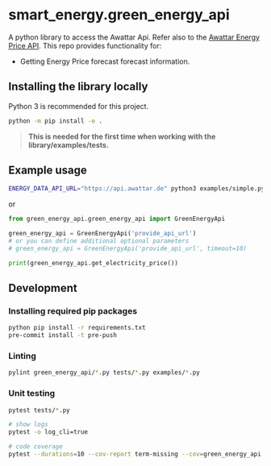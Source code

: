 # smart_energy.green_energy_api

A python library to access the Awattar Api. Refer also to the [Awattar Energy Price API](https://www.awattar.de/). This repo provides functionality for:

- Getting Energy Price forecast forecast information.

## Installing the library locally

Python 3 is recommended for this project.

```bash
python -m pip install -e .
```

> **This is needed for the first time when working with the library/examples/tests.**

## Example usage

```bash
ENERGY_DATA_API_URL="https://api.awattar.de" python3 examples/simple.py
```

or

```python
from green_energy_api.green_energy_api import GreenEnergyApi

green_energy_api = GreenEnergyApi('provide_api_url')
# or you can define additional optional parameters
# green_energy_api = GreenEnergyApi('provide_api_url', timeout=10)

print(green_energy_api.get_electricity_price())
```

## Development

### Installing required pip packages

```bash
python pip install -r requirements.txt
pre-commit install -t pre-push
```

### Linting

```bash
pylint green_energy_api/*.py tests/*.py examples/*.py
```

### Unit testing

```bash
pytest tests/*.py

# show logs
pytest -o log_cli=true

# code coverage
pytest --durations=10 --cov-report term-missing --cov=green_energy_api tests
```
